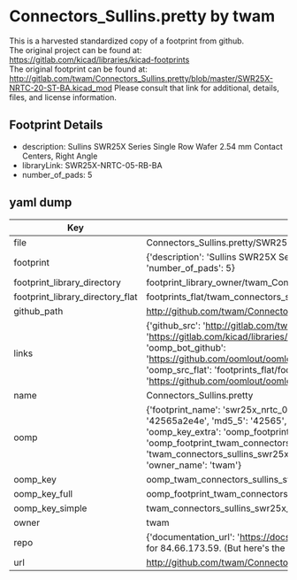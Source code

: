# Connectors_Sullins.pretty by twam  
This is a harvested standardized copy of a footprint from github.  
The original project can be found at:  
https://gitlab.com/kicad/libraries/kicad-footprints  
The original footprint can be found at:
http://gitlab.com/twam/Connectors_Sullins.pretty/blob/master/SWR25X-NRTC-20-ST-BA.kicad_mod
Please consult that link for additional, details, files, and license information.  
## Footprint Details
* description: Sullins SWR25X Series Single Row Wafer 2.54 mm Contact Centers, Right Angle  
* libraryLink: SWR25X-NRTC-05-RB-BA  
* number_of_pads: 5  
## yaml dump  
| Key | Value |  
| --- | --- |  
| file | Connectors_Sullins.pretty/SWR25X-NRTC-05-RB-BA.kicad_mod |  
| footprint | {'description': 'Sullins SWR25X Series Single Row Wafer 2.54 mm Contact Centers, Right Angle', 'libraryLink': 'SWR25X-NRTC-05-RB-BA', 'number_of_pads': 5} |  
| footprint_library_directory | footprint_library_owner/twam_Connectors_Sullins.pretty |  
| footprint_library_directory_flat | footprints_flat/twam_connectors_sullins_swr25x_nrtc_05_rb_ba/working |  
| github_path | http://github.com/twam/Connectors_Sullins.pretty/blob/master/SWR25X-NRTC-05-RB-BA.kicad_mod |  
| links | {'github_src': 'http://gitlab.com/twam/Connectors_Sullins.pretty/blob/master/SWR25X-NRTC-20-ST-BA.kicad_mod', 'github_src_repo': 'https://gitlab.com/kicad/libraries/kicad-footprints', 'oomp_bot': 'footprints/twam_connectors_sullins_swr25x_nrtc_05_rb_ba/working', 'oomp_bot_github': 'https://github.com/oomlout/oomlout_oomp_footprint_bot/tree/main/footprints/twam_connectors_sullins_swr25x_nrtc_05_rb_ba/working', 'oomp_src_flat': 'footprints_flat/footprints_flat/twam_connectors_sullins_swr25x_nrtc_05_rb_ba/working', 'oomp_src_flat_github': 'https://github.com/oomlout/oomlout_oomp_footprint_src/tree/main/footprints_flat/twam_connectors_sullins_swr25x_nrtc_05_rb_ba/working'} |  
| name | Connectors_Sullins.pretty |  
| oomp | {'footprint_name': 'swr25x_nrtc_05_rb_ba', 'library_name': 'connectors_sullins', 'md5': '42565a2e4e0cc92e58fa4ac50b173ce2', 'md5_10': '42565a2e4e', 'md5_5': '42565', 'md5_6': '42565a', 'oomp_key': 'oomp_twam_connectors_sullins_swr25x_nrtc_05_rb_ba', 'oomp_key_extra': 'oomp_footprint_twam_connectors_sullins_swr25x_nrtc_05_rb_ba', 'oomp_key_full': 'oomp_footprint_twam_connectors_sullins_swr25x_nrtc_05_rb_ba_42565a', 'oomp_key_simple': 'twam_connectors_sullins_swr25x_nrtc_05_rb_ba', 'original_filename': 'Connectors_Sullins.pretty/SWR25X-NRTC-05-RB-BA.kicad_mod', 'owner_name': 'twam'} |  
| oomp_key | oomp_twam_connectors_sullins_swr25x_nrtc_05_rb_ba |  
| oomp_key_full | oomp_footprint_twam_connectors_sullins_swr25x_nrtc_05_rb_ba |  
| oomp_key_simple | twam_connectors_sullins_swr25x_nrtc_05_rb_ba |  
| owner | twam |  
| repo | {'documentation_url': 'https://docs.github.com/rest/overview/resources-in-the-rest-api#rate-limiting', 'message': "API rate limit exceeded for 84.66.173.59. (But here's the good news: Authenticated requests get a higher rate limit. Check out the documentation for more details.)"} |  
| url | http://github.com/twam/Connectors_Sullins.pretty |  

